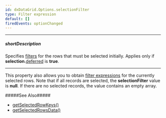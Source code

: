 ```yaml
---
id: dxDataGrid.Options.selectionFilter
type: Filter expression
default: []
firedEvents: optionChanged
---
```

---
##### shortDescription
Specifies [filters](/concepts/70%20Data%20Binding/5%20Data%20Layer/2%20Reading%20Data/15%20Filtering '/Documentation/Guide/Data_Binding/Data_Layer/#Reading_Data/Filtering') for the rows that must be selected initially. Applies only if **selection**.[deferred](/api-reference/10%20UI%20Widgets/dxDataGrid/1%20Configuration/selection/deferred.md '{basewidgetpath}/Configuration/selection/#deferred') is **true**.

---
This property also allows you to obtain [filter expressions](/concepts/70%20Data%20Binding/5%20Data%20Layer/2%20Reading%20Data/15%20Filtering '/Documentation/Guide/Data_Binding/Data_Layer/#Reading_Data/Filtering') for the currently selected rows. Note that if all records are selected, the **selectionFilter** value is **null**. If there are no selected records, the value contains an empty array.

#####See Also#####
- [getSelectedRowKeys()](/api-reference/10%20UI%20Widgets/dxDataGrid/3%20Methods/getSelectedRowKeys().md '{basewidgetpath}/Methods/#getSelectedRowKeys')
- [getSelectedRowsData()](/api-reference/10%20UI%20Widgets/dxDataGrid/3%20Methods/getSelectedRowsData().md '{basewidgetpath}/Methods/#getSelectedRowsData')
